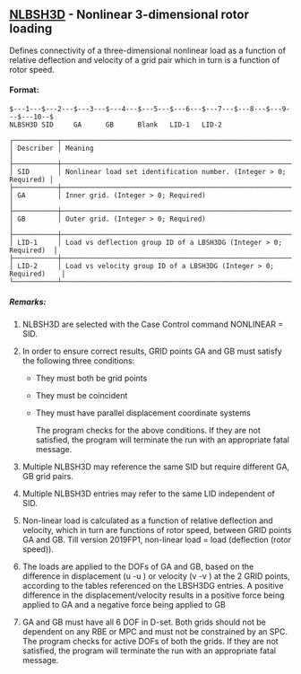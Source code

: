 ## [NLBSH3D](https://nexus.hexagon.com/documentationcenter/bundle/MSC_Nastran_2022.4/page/Nastran_Combined_Book/qrg/bulkno/TOC.NLBSH3D.xhtml) - Nonlinear 3-dimensional rotor loading

Defines connectivity of a three-dimensional nonlinear load as a function of relative deflection and velocity of a grid pair which in turn is a function of rotor speed.

#### Format:

```nastran
$---1---$---2---$---3---$---4---$---5---$---6---$---7---$---8---$---9---$---10--$
NLBSH3D SID     GA      GB      Blank   LID-1   LID-2
```

```text
┌───────────┬───────────────────────────────────────────────────────────────────┐
│ Describer │ Meaning                                                           │
├───────────┼───────────────────────────────────────────────────────────────────┤
│ SID       │ Nonlinear load set identification number. (Integer > 0; Required) │
├───────────┼───────────────────────────────────────────────────────────────────┤
│ GA        │ Inner grid. (Integer > 0; Required)                               │
├───────────┼───────────────────────────────────────────────────────────────────┤
│ GB        │ Outer grid. (Integer > 0; Required)                               │
├───────────┼───────────────────────────────────────────────────────────────────┤
│ LID-1     │ Load vs deflection group ID of a LBSH3DG (Integer > 0; Required)  │
├───────────┼───────────────────────────────────────────────────────────────────┤
│ LID-2     │ Load vs velocity group ID of a LBSH3DG (Integer > 0; Required)    │
└───────────┴───────────────────────────────────────────────────────────────────┘
```

##### Remarks:

1. NLBSH3D are selected with the Case Control command NONLINEAR = SID.    
2. In order to ensure correct results, GRID points GA and GB must satisfy the following three conditions:
     - They must both be grid points
     - They must be coincident
     - They must have parallel displacement coordinate systems
       
       The program checks for the above conditions. If they are not satisfied, the program will terminate the run with an appropriate fatal message.

3. Multiple NLBSH3D may reference the same SID but require different GA, GB grid pairs.
4. Multiple NLBSH3D entries may refer to the same LID independent of SID.
5. Non-linear load is calculated as a function of relative deflection and velocity, which in turn are functions of rotor speed, between GRID points GA and GB. Till version 2019FP1, non-linear load = load (deflection (rotor speed)).
6. The loads are applied to the DOFs of GA and GB, based on the difference in displacement (u -u ) or velocity (v -v ) at the 2 GRID points, according to the tables referenced on the LBSH3DG entries. A positive difference in the displacement/velocity results in a positive force being applied to GA and a negative force being applied to GB
7. GA and GB must have all 6 DOF in D-set. Both grids should not be dependent on any RBE or MPC and must not be constrained by an SPC. The program checks for active DOFs of both the grids. If they are not satisfied, the program will terminate the run with an appropriate fatal message.
